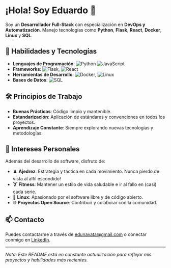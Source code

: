 # ¡Hola! Soy Eduardo 👋

Soy un **Desarrollador Full-Stack** con especialización en **DevOps y Automatización**. Manejo tecnologías como **Python**, **Flask**, **React**, **Docker**, **Linux** y **SQL**.

## 🔧 Habilidades y Tecnologías

- **Lenguajes de Programación**: ![Python](https://img.shields.io/badge/-Python-3776AB?style=flat&logo=python&logoColor=white) ![JavaScript](https://img.shields.io/badge/-JavaScript-F7DF1E?style=flat&logo=javascript&logoColor=black)
- **Frameworks**: ![Flask](https://img.shields.io/badge/-Flask-000000?style=flat&logo=flask&logoColor=white), ![React](https://img.shields.io/badge/-React-61DAFB?style=flat&logo=react&logoColor=black)
- **Herramientas de Desarrollo**: ![Docker](https://img.shields.io/badge/-Docker-2496ED?style=flat&logo=docker&logoColor=white), ![Linux](https://img.shields.io/badge/-Linux-FCC624?style=flat&logo=linux&logoColor=black)
- **Bases de Datos**: ![SQL](https://img.shields.io/badge/-SQL-4479A1?style=flat&logo=postgresql&logoColor=white)

## 🛠️ Principios de Trabajo

- **Buenas Prácticas**: Código limpio y mantenible.
- **Estandarización**: Aplicación de estándares y convenciones en todos los proyectos.
- **Aprendizaje Constante**: Siempre explorando nuevas tecnologías y metodologías.

## 🌱 Intereses Personales

Además del desarrollo de software, disfruto de:

- ♟️ **Ajedrez**: Estrategia y táctica en cada movimiento. Nunca pierdo de vista al alfil escondido!
- 🏋️ **Fitness**: Mantener un estilo de vida saludable e ir al fallo en (casi) cada serie.
- 🐧 **Linux**: Apasionado por el software libre y de código abierto.
- 🌐 **Proyectos Open Source**: Contribuir y colaborar con la comunidad.

## 📫 Contacto

Puedes contactarme a través de [edunavata@gmail.com](mailto:edunavata@gmail.com) o conectar conmigo en [LinkedIn](https://www.linkedin.com/in/eduardo-glez-fdez/).

---

*Nota: Este README está en constante actualización para reflejar mis proyectos y habilidades más recientes.*



<!--
**edunavata/edunavata** is a ✨ _special_ ✨ repository because its `README.md` (this file) appears on your GitHub profile.

Here are some ideas to get you started:

- 🔭 I’m currently working on ...
- 🌱 I’m currently learning ...
- 👯 I’m looking to collaborate on ...
- 🤔 I’m looking for help with ...
- 💬 Ask me about ...
- 📫 How to reach me: ...
- 😄 Pronouns: ...
- ⚡ Fun fact: ...
-->
